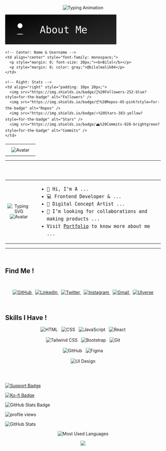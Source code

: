 
<p align="center">
  <img src="https://readme-typing-svg.herokuapp.com?font=Fira+Code&size=24&duration=3000&pause=1000&color=000000&center=true&vCenter=true&width=600&lines=%22Building+-+Designing+-+Creating%22" alt="Typing Animation">
</p>

<img src="https://raw.githubusercontent.com/bilalmalik04/bilalmalik04/main/about-me-btn.svg" alt="About Me Button">

<!-- GitHub-Compatible Hero Section -->
<table align="center" width="100%" style="margin-top: 20px;">
  <tr>
    <!-- Left: Avatar -->
    <td align="left" style="padding: 10px 20px;">
      <img src="https://github.com/bilalmalik04.png" width="80" alt="Avatar" />
    </td>

    <!-- Center: Name & Username -->
    <td align="center" style="font-family: monospace;">
      <p style="margin: 0; font-size: 20px;"><b>Bilal</b></p>
      <p style="margin: 0; color: gray;">@bilalmalik04</p>
    </td>

    <!-- Right: Stats -->
    <td align="right" style="padding: 10px 20px;">
      <img src="https://img.shields.io/badge/👥%20Followers-252-blue?style=for-the-badge" alt="Followers" />
      <img src="https://img.shields.io/badge/📦%20Repos-45-pink?style=for-the-badge" alt="Repos" />
      <img src="https://img.shields.io/badge/⭐%20Stars-383-yellow?style=for-the-badge" alt="Stars" />
      <img src="https://img.shields.io/badge/🏔️%20Commits-928-brightgreen?style=for-the-badge" alt="Commits" />
    </td>
  </tr>
</table>



<table>
  <tr>
    <!-- Left: Animation + Avatar -->
    <td align="center" style="padding-right: 20px;">
      <!-- Typing animation (smaller width + height) -->
      <img src="https://readme-typing-svg.demolab.com?font=Fira+Code&size=16&duration=3000&pause=1000&color=000000&center=true&vCenter=true&width=150&height=40&lines=Hey+I+am+Bilal" alt="Typing SVG" />
      <br />
      <!-- Avatar -->
      <img src="https://avatars.githubusercontent.com/u/75396397?v=4" width="120" alt="Avatar" />
    </td>
<hr> <br><br>
    <!-- Right: About Me -->
    <td style="vertical-align: top; font-family: monospace; font-size: 15px; line-height: 1.6;">
      <ul>
        <li>👋 Hi, I’m A ...</li>
        <li>💻 Frontend Developer & ...</li>
        <li>🎨 Digital Concept Artist ...</li>
        <li>🤝 I’m looking for collaborations and making products ...</li>
        <li>Visit <a href="https://your-portfolio-link.com" target="_blank">Portfolio</a> to know more about me ...</li>
      </ul>
    </td>
  </tr>
</table>
<hr> <br>

<h2>Find Me !</h2>
<br>
<p align="center">
  <a href="https://github.com/bilalmalik04" target="_blank">
    <img alt="GitHub" height="32" src="https://cdn.jsdelivr.net/gh/devicons/devicon/icons/github/github-original.svg" />
  </a>&nbsp;
  <a href="#" target="_blank">
    <img alt="LinkedIn" height="32" src="https://cdn.jsdelivr.net/gh/devicons/devicon/icons/linkedin/linkedin-original.svg" />
  </a>&nbsp;
  <a href="#" target="_blank">
    <img alt="Twitter" height="32" src="https://cdn.jsdelivr.net/gh/devicons/devicon/icons/twitter/twitter-original.svg" />
  </a>&nbsp;
  <a  href="#" target="_blank">
    <img alt="Instagram" height="32" src="https://img.icons8.com/fluency/48/instagram-new.png" />
  </a>&nbsp;
  <a href="mailto:infobilalmalik04@gmail.com" target="_blank">
    <img alt="Gmail" height="32" src="https://img.icons8.com/color/48/gmail--v1.png" />
  </a>&nbsp;
  <a href="#" target="_blank">
    <img alt="UIverse" height="32" src="https://uiverse.io/favicon.ico" />
  </a>
</p>
<br>
<h2>Skills I Have !</h2>

<p align="center">
  <!-- Row 1: 4 icons -->
  <img src="https://cdn.jsdelivr.net/gh/devicons/devicon/icons/html5/html5-original.svg" height="40" alt="HTML" />
  &nbsp;
  <img src="https://cdn.jsdelivr.net/gh/devicons/devicon/icons/css3/css3-original.svg" height="40" alt="CSS" />
  &nbsp;
  <img src="https://cdn.jsdelivr.net/gh/devicons/devicon/icons/javascript/javascript-original.svg" height="40" alt="JavaScript" />
  &nbsp;
  <img src="https://cdn.jsdelivr.net/gh/devicons/devicon/icons/react/react-original.svg" height="40" alt="React" />
  <br /><br />

  <!-- Row 2: 3 icons -->
  <img src="https://img.icons8.com/color/48/tailwind_css.png" height="40" alt="Tailwind CSS" />
  &nbsp;
  <img src="https://cdn.jsdelivr.net/gh/devicons/devicon/icons/bootstrap/bootstrap-original.svg" height="40" alt="Bootstrap" />
  &nbsp;
  <img src="https://cdn.jsdelivr.net/gh/devicons/devicon/icons/git/git-original.svg" height="40" alt="Git" />
  <br /><br />

  <!-- Row 3: 2 icons -->
  <img src="https://cdn.jsdelivr.net/gh/devicons/devicon/icons/github/github-original.svg" height="40" alt="GitHub" />
  &nbsp;
  <img src="https://cdn.jsdelivr.net/gh/devicons/devicon/icons/figma/figma-original.svg" height="40" alt="Figma" />
  <br /><br />

  <!-- Row 4: 1 centered icon -->
  <img src="https://img.icons8.com/external-flatart-icons-flat-flatarticons/64/ffffff/external-ui-web-development-flatart-icons-flat-flatarticons.png" height="40" alt="UI Design" />
</p>

<br><br>
<p align="left">
  <a href="#" target="_blank">
    <img src="https://img.shields.io/badge/%F0%9F%92%96-SUPPORT%20ME-purple?style=for-the-badge" alt="Support Badge"/>
  </a>
</p>

<p align="left">
  <a href="#" target="_blank">
    <img src="https://img.shields.io/badge/Support%20me%20on%20Ko--fi-blue?style=for-the-badge&logo=kofi&logoColor=white" alt="Ko-fi Badge"/>
  </a>
</p>

<p align="left">
  <img src="https://img.shields.io/badge/GITHUB%20STATS-000000?style=for-the-badge&logo=github&logoColor=white" alt="GitHub Stats Badge"/>
</p>

<!-- PROFILE VIEWS COUNTER -->
<p align="left">
  <img src="https://komarev.com/ghpvc/?username=bilalmalik04&label=Profile%20views&color=8000ff&style=flat" alt="profile views" />
</p>

<!-- GITHUB STATS CARD -->
<p align="left">
  <img src="https://github-readme-stats.vercel.app/api?username=bilalmalik04&show_icons=true&theme=tokyonight&rank_icon=percentile" height="180" alt="GitHub Stats" />
</p>

<!-- MOST USED LANGUAGES -->
<p align="center">
  <img src="https://github-readme-stats.vercel.app/api/top-langs/?username=bilalmalik04&layout=compact&theme=tokyonight" height="150" alt="Most Used Languages" />
</p>


<p align="center">
  <img src="https://github-readme-stats.vercel.app/api/pin/?username=bilalmalik04&repo=your-top-repo&theme=tokyonight" />
</p>

